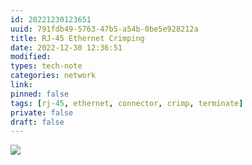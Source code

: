 ```yaml
---
id: 20221230123651
uuid: 791fdb49-5763-47b5-a54b-0be5e928212a
title: RJ-45 Ethernet Crimping
date: 2022-12-30 12:36:51
modified: 
types: tech-note
categories: network
link: 
pinned: false
tags: [rj-45, ethernet, connector, crimp, terminate]
private: false
draft: false
---
```


![](/attachments/20221230123651_1.jpg)
